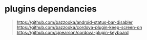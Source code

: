 # plugins dependancies

> https://github.com/bazzooka/android-status-bar-disabler
> https://github.com/bazzooka/cordova-plugin-keep-screen-on
> https://github.com/cjpearson/cordova-plugin-keyboard
